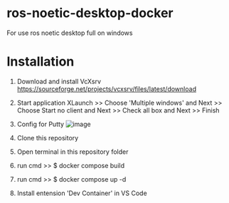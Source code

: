 # ros-noetic-desktop-docker
For use ros noetic desktop full on windows  

# Installation 
1. Download and install VcXsrv https://sourceforge.net/projects/vcxsrv/files/latest/download

2. Start application XLaunch >>
   Choose 'Multiple windows' and Next >>
   Choose Start no client and Next >>
   Check all box and Next >>
   Finish

3. Config for Putty
![image](https://github.com/JirawatChayayan/ros-noetic-desktop-docker/assets/51415869/bb373cc0-008b-49d0-b6fb-6705cf090346)


3. Clone this repository

4. Open terminal in this repository folder

5. run cmd  >> $ docker compose build

6. run cmd  >> $ docker compose up -d

7. Install entension 'Dev Container' in VS Code





